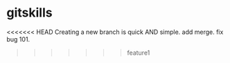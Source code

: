 # gitskills
<<<<<<< HEAD
Creating a new branch is quick AND simple.
add merge.
fix bug 101.
>>>>>>> feature1

